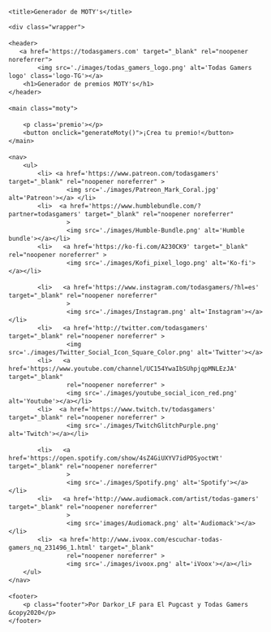 <!DOCTYPE html>
<html lang="es">

<head>
    <meta charset="utf-8" />
    <meta name="viewport" content="width=device-width" />
    <link rel="stylesheet" href="./styles/styles.css" />
    <link rel="preconnect" href="https://fonts.gstatic.com">
    <link rel="shortcut icon" href="./images/Pugcast1_cuadrada.jpg">

    <title>Generador de MOTY's</title>
</head>

<body>
    
    <div class="wrapper">

    <header>
       <a href='https://todasgamers.com' target="_blank" rel="noopener noreferrer">
            <img src='./images/todas_gamers_logo.png' alt='Todas Gamers logo' class='logo-TG'></a>
        <h1>Generador de premios MOTY's</h1>
    </header>

    <main class="moty">
           
        <p class='premio'></p>
        <button onclick="generateMoty()">¡Crea tu premio!</button>
    </main>

    <nav>
        <ul>
            <li> <a href='https://www.patreon.com/todasgamers' target="_blank" rel="noopener noreferrer" >
                    <img src='./images/Patreon_Mark_Coral.jpg' alt='Patreon'></a> </li>
            <li>  <a href='https://www.humblebundle.com/?partner=todasgamers' target="_blank" rel="noopener noreferrer"
                    >
                    <img src='./images/Humble-Bundle.png' alt='Humble bundle'></a></li>
            <li>   <a href='https://ko-fi.com/A230CK9' target="_blank" rel="noopener noreferrer" >
                    <img src='./images/Kofi_pixel_logo.png' alt='Ko-fi'></a></li>

            <li>   <a href='https://www.instagram.com/todasgamers/?hl=es' target="_blank" rel="noopener noreferrer"
                    >
                    <img src='./images/Instagram.png' alt='Instagram'></a></li>
            <li>   <a href='http://twitter.com/todasgamers' target="_blank" rel="noopener noreferrer" >
                    <img src='./images/Twitter_Social_Icon_Square_Color.png' alt='Twitter'></a>
            <li>   <a href='https://www.youtube.com/channel/UC154YwaIbSUhpjqpMNLEzJA' target="_blank"
                    rel="noopener noreferrer" >
                    <img src='./images/youtube_social_icon_red.png' alt='Youtube'></a></li>
            <li>  <a href='https://www.twitch.tv/todasgamers' target="_blank" rel="noopener noreferrer" >
                    <img src='./images/TwitchGlitchPurple.png' alt='Twitch'></a></li>

            <li>   <a href='https://open.spotify.com/show/4sZ4GiUXYV7idPDSyoctWt' target="_blank" rel="noopener noreferrer"
                    >
                    <img src='./images/Spotify.png' alt='Spotify'></a></li>
            <li>   <a href='http://www.audiomack.com/artist/todas-gamers' target="_blank" rel="noopener noreferrer"
                    >
                    <img src='images/Audiomack.png' alt='Audiomack'></a></li>
            <li>  <a href='http://www.ivoox.com/escuchar-todas-gamers_nq_231496_1.html' target="_blank"
                    rel="noopener noreferrer" >
                    <img src='./images/ivoox.png' alt='iVoox'></a></li>
        </ul>
    </nav>

    <footer>
        <p class="footer">Por Darkor_LF para El Pugcast y Todas Gamers &copy2020</p>
    </footer>
    
</div>

</body>
<script type="text/javascript" src="./js/generator.js"></script>

</html>
